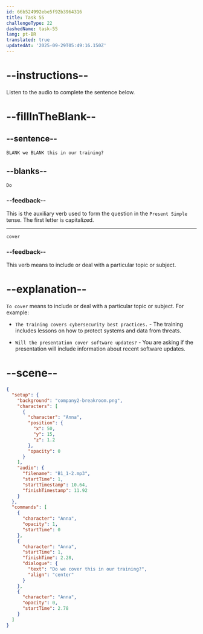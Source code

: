 ```yaml
---
id: 66b524992ebe5f92b3964316
title: Task 55
challengeType: 22
dashedName: task-55
lang: pt-BR
translated: true
updatedAt: '2025-09-29T05:49:16.150Z'
---
```


<!-- (Audio) Anna: Do we cover this in our training? -->

# --instructions--

Listen to the audio to complete the sentence below.

# --fillInTheBlank--

## --sentence--

`BLANK we BLANK this in our training?`

## --blanks--

`Do`

### --feedback--

This is the auxiliary verb used to form the question in the `Present Simple` tense. The first letter is capitalized.

---

`cover`

### --feedback--

This verb means to include or deal with a particular topic or subject.

# --explanation--

`To cover` means to include or deal with a particular topic or subject. For example:

- `The training covers cybersecurity best practices.` - The training includes lessons on how to protect systems and data from threats.

- `Will the presentation cover software updates?` - You are asking if the presentation will include information about recent software updates.

# --scene--

```json
{
  "setup": {
    "background": "company2-breakroom.png",
    "characters": [
      {
        "character": "Anna",
        "position": {
          "x": 50,
          "y": 15,
          "z": 1.2
        },
        "opacity": 0
      }
    ],
    "audio": {
      "filename": "B1_1-2.mp3",
      "startTime": 1,
      "startTimestamp": 10.64,
      "finishTimestamp": 11.92
    }
  },
  "commands": [
    {
      "character": "Anna",
      "opacity": 1,
      "startTime": 0
    },
    {
      "character": "Anna",
      "startTime": 1,
      "finishTime": 2.28,
      "dialogue": {
        "text": "Do we cover this in our training?",
        "align": "center"
      }
    },
    {
      "character": "Anna",
      "opacity": 0,
      "startTime": 2.78
    }
  ]
}
```
